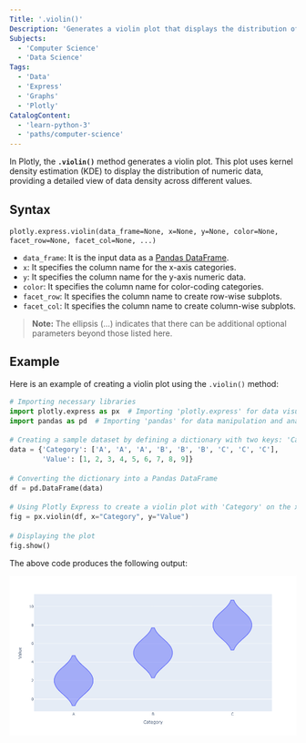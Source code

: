 ```yaml
---
Title: '.violin()'
Description: 'Generates a violin plot that displays the distribution of numeric data across different categories.'
Subjects:
  - 'Computer Science'
  - 'Data Science'
Tags:
  - 'Data'
  - 'Express'
  - 'Graphs'
  - 'Plotly'
CatalogContent:
  - 'learn-python-3'
  - 'paths/computer-science'
---
```


In Plotly, the **`.violin()`** method generates a violin plot. This plot uses kernel density estimation (KDE) to display the distribution of numeric data, providing a detailed view of data density across different values.

## Syntax

```pseudo
plotly.express.violin(data_frame=None, x=None, y=None, color=None, facet_row=None, facet_col=None, ...)
```

- `data_frame`: It is the input data as a [Pandas DataFrame](https://www.codecademy.com/resources/docs/pandas/dataframe).
- `x`: It specifies the column name for the x-axis categories.
- `y`: It specifies the column name for the y-axis numeric data.
- `color`: It specifies the column name for color-coding categories.
- `facet_row`: It specifies the column name to create row-wise subplots.
- `facet_col`: It specifies the column name to create column-wise subplots.

> **Note:** The ellipsis (...) indicates that there can be additional optional parameters beyond those listed here.

## Example

Here is an example of creating a violin plot using the `.violin()` method:

```py
# Importing necessary libraries
import plotly.express as px  # Importing 'plotly.express' for data visualization
import pandas as pd  # Importing 'pandas' for data manipulation and analysis

# Creating a sample dataset by defining a dictionary with two keys: 'Category' and 'Value'
data = {'Category': ['A', 'A', 'A', 'B', 'B', 'B', 'C', 'C', 'C'],
        'Value': [1, 2, 3, 4, 5, 6, 7, 8, 9]}

# Converting the dictionary into a Pandas DataFrame
df = pd.DataFrame(data)

# Using Plotly Express to create a violin plot with 'Category' on the x-axis and 'Value' on the y-axis
fig = px.violin(df, x="Category", y="Value")

# Displaying the plot
fig.show()
```

The above code produces the following output:

![Output for the above example](https://raw.githubusercontent.com/Codecademy/docs/main/media/newplot.png)
